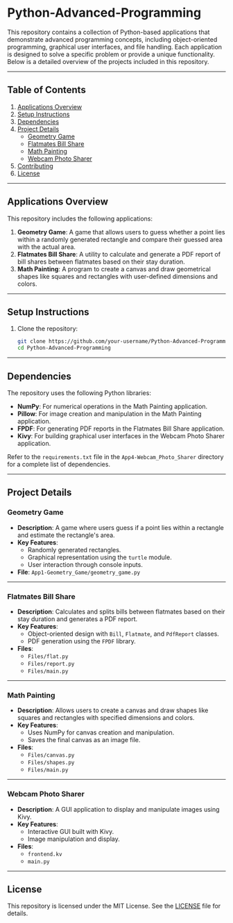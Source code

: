 # Python-Advanced-Programming

This repository contains a collection of Python-based applications that demonstrate advanced programming concepts, including object-oriented programming, graphical user interfaces, and file handling. Each application is designed to solve a specific problem or provide a unique functionality. Below is a detailed overview of the projects included in this repository.

---

## Table of Contents
1. [Applications Overview](#applications-overview)
2. [Setup Instructions](#setup-instructions)
3. [Dependencies](#dependencies)
4. [Project Details](#project-details)
   - [Geometry Game](#geometry-game)
   - [Flatmates Bill Share](#flatmates-bill-share)
   - [Math Painting](#math-painting)
   - [Webcam Photo Sharer](#webcam-photo-sharer)
5. [Contributing](#contributing)
6. [License](#license)

---

## Applications Overview

This repository includes the following applications:

1. **Geometry Game**: A game that allows users to guess whether a point lies within a randomly generated rectangle and compare their guessed area with the actual area.
2. **Flatmates Bill Share**: A utility to calculate and generate a PDF report of bill shares between flatmates based on their stay duration.
3. **Math Painting**: A program to create a canvas and draw geometrical shapes like squares and rectangles with user-defined dimensions and colors.

---

## Setup Instructions

1. Clone the repository:
   ```bash
   git clone https://github.com/your-username/Python-Advanced-Programming.git
   cd Python-Advanced-Programming
---

## Dependencies

The repository uses the following Python libraries:

- **NumPy**: For numerical operations in the Math Painting application.
- **Pillow**: For image creation and manipulation in the Math Painting application.
- **FPDF**: For generating PDF reports in the Flatmates Bill Share application.
- **Kivy**: For building graphical user interfaces in the Webcam Photo Sharer application.

Refer to the `requirements.txt` file in the `App4-Webcam_Photo_Sharer` directory for a complete list of dependencies.

---

## Project Details

### Geometry Game
- **Description**: A game where users guess if a point lies within a rectangle and estimate the rectangle's area.
- **Key Features**:
  - Randomly generated rectangles.
  - Graphical representation using the `turtle` module.
  - User interaction through console inputs.
- **File**: `App1-Geometry_Game/geometry_game.py`

---

### Flatmates Bill Share
- **Description**: Calculates and splits bills between flatmates based on their stay duration and generates a PDF report.
- **Key Features**:
  - Object-oriented design with `Bill`, `Flatmate`, and `PdfReport` classes.
  - PDF generation using the `FPDF` library.
- **Files**:
  - `Files/flat.py`
  - `Files/report.py`
  - `Files/main.py`

---

### Math Painting
- **Description**: Allows users to create a canvas and draw shapes like squares and rectangles with specified dimensions and colors.
- **Key Features**:
  - Uses NumPy for canvas creation and manipulation.
  - Saves the final canvas as an image file.
- **Files**:
  - `Files/canvas.py`
  - `Files/shapes.py`
  - `Files/main.py`

---

### Webcam Photo Sharer
- **Description**: A GUI application to display and manipulate images using Kivy.
- **Key Features**:
  - Interactive GUI built with Kivy.
  - Image manipulation and display.
- **Files**:
  - `frontend.kv`
  - `main.py`

---

## License

This repository is licensed under the MIT License. See the [LICENSE](LICENSE) file for details.